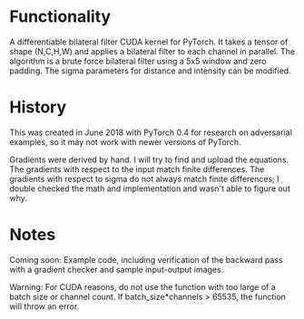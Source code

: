 # Functionality
A differentiable bilateral filter CUDA kernel for PyTorch. It takes a tensor of shape (N,C,H,W) and applies a bilateral filter to each channel in parallel. The algorithm is a brute force bilateral filter using a 5x5 window and zero padding. The sigma parameters for distance and intensity can be modified.

# History
This was created in June 2018 with PyTorch 0.4 for research on adversarial examples, so it may not work with newer versions of PyTorch.

Gradients were derived by hand. I will try to find and upload the equations. The gradients with respect to the input match finite differences. The gradients with respect to sigma do not always match finite differences; I double checked the math and implementation and wasn't able to figure out why.

# Notes
Coming soon: Example code, including verification of the backward pass with a gradient checker and sample input-output images.

Warning: For CUDA reasons, do not use the function with too large of a batch size or channel count. If batch_size\*channels > 65535, the function will throw an error.
